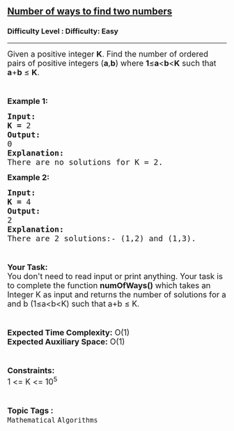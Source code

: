 <h2><a href="https://www.geeksforgeeks.org/problems/number-of-ways-to-find-two-numbers2840/1?page=1&status=unsolved&sortBy=accuracy">Number of ways to find two numbers</a></h2><h3>Difficulty Level : Difficulty: Easy</h3><hr><div class="problems_problem_content__Xm_eO"><p><span style="font-size:18px">Given a positive integer <strong>K</strong>. Find the number of ordered pairs of positive integers (<strong>a</strong>,<strong>b</strong>) where <strong>1</strong>≤<strong>a</strong>&lt;<strong>b</strong>&lt;<strong>K</strong> such that <strong>a</strong>+<strong>b</strong> ≤ <strong>K</strong>.</span></p>

<p>&nbsp;</p>

<p><span style="font-size:18px"><strong>Example 1:</strong></span></p>

<pre><span style="font-size:18px"><strong>Input:</strong></span>
<span style="font-size:18px"><strong>K = </strong>2</span>
<span style="font-size:18px"><strong>Output:
</strong>0</span>
<span style="font-size:18px"><strong>Explanation:</strong></span>
<span style="font-size:18px">There are no solutions for K = 2.</span></pre>

<p><span style="font-size:18px"><strong>Example 2:</strong></span></p>

<pre><span style="font-size:18px"><strong>Input:</strong></span>
<span style="font-size:18px"><strong>K = </strong>4</span>
<span style="font-size:18px"><strong>Output:
</strong>2</span>
<span style="font-size:18px"><strong>Explanation:</strong></span>
<span style="font-size:18px">There are 2 solutions:- (1,2) and (1,3).</span>
</pre>

<p>&nbsp;</p>

<p><span style="font-size:18px"><strong>Your Task:</strong><br>
You don't need to read input or print anything. Your task is to complete the function <strong>numOfWays()</strong> which takes an Integer K as input and returns the number of solutions for a and b (1≤a&lt;b&lt;K) such that a+b ≤ K.</span></p>

<p>&nbsp;</p>

<p><span style="font-size:18px"><strong>Expected Time Complexity:</strong> O(1)<br>
<strong>Expected Auxiliary Space:</strong> O(1)</span></p>

<p>&nbsp;</p>

<p><span style="font-size:18px"><strong>Constraints:</strong></span><br>
<span style="font-size:18px">1 &lt;= K &lt;= 10<sup>5</sup></span></p>
</div><br><p><span style=font-size:18px><strong>Topic Tags : </strong><br><code>Mathematical</code>&nbsp;<code>Algorithms</code>&nbsp;
